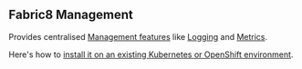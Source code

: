 ## Fabric8 Management

Provides centralised [Management features](http://fabric8.io/guide/management.htm) like [Logging](http://fabric8.io/guide/logging.html) and [Metrics](http://fabric8.io/guide/metrics.html).

Here's how to [install it on an existing Kubernetes or OpenShift environment](http://fabric8.io/guide/fabric8OnOpenShift.html).
